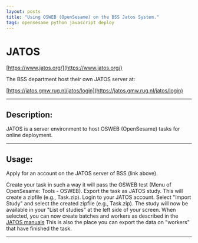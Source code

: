 ```yaml
---
layout: posts
title: "Using OSWEB (OpenSesame) on the BSS Jatos System."
tags: opensesame python javascript deploy
---
```


# JATOS

[https://www.jatos.org/](https://www.jatos.org/)

The BSS department host their own JATOS server at:

[https://jatos.gmw.rug.nl/jatos/login](https://jatos.gmw.rug.nl/jatos/login)

---
## Description:

JATOS is a server environment to host OSWEB (OpenSesame) tasks for online deployment.

---
## Usage:
Apply for an account on the JATOS server of BSS (link above).

Create your task in such a way it will pass the OSWEB test (Menu of OpenSesame: Tools - OSWEB). Export the task as JATOS study.
This will create a zipfile (e.g., Task.zip). Login to your JATOS account. 
Select "Import Study" and select the created zipfile (e.g., Task.zip).
The study will now be available in your "List of studies" at the left side of your screen. When selected, you can now create batches and workers as described in the [JATOS manuals](https://www.jatos.org/)
This is also the place you can export the data on "workers" that have finished the task.

---
